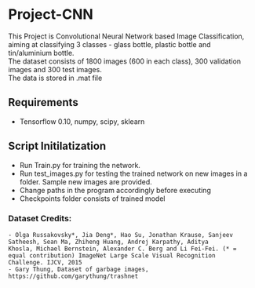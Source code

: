 # Project-CNN
This Project is Convolutional Neural Network based Image Classification, aiming at classifying 3 classes - glass bottle, plastic bottle and tin/aluminium bottle. <br />
The dataset consists of 1800 images (600 in each class), 300 validation images and 300 test images. <br />
The data is stored in .mat file
## Requirements
   - Tensorflow 0.10, numpy, scipy, sklearn
## Script Initilatization
   - Run Train.py for training the network.
   - Run test_images.py for testing the trained network on new images in a folder. Sample new images are provided.
   - Change paths in the program accordingly before executing
   - Checkpoints folder consists of trained model
### Dataset Credits:
    - Olga Russakovsky*, Jia Deng*, Hao Su, Jonathan Krause, Sanjeev Satheesh, Sean Ma, Zhiheng Huang, Andrej Karpathy, Aditya
    Khosla, Michael Bernstein, Alexander C. Berg and Li Fei-Fei. (* = equal contribution) ImageNet Large Scale Visual Recognition
    Challenge. IJCV, 2015
    - Gary Thung, Dataset of garbage images, https://github.com/garythung/trashnet
